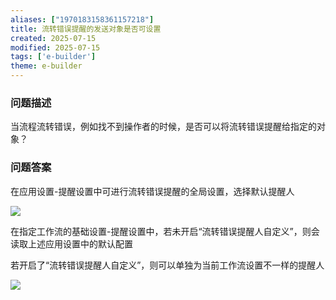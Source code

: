 ```yaml
---
aliases: ["1970183158361157218"]
title: 流转错误提醒的发送对象是否可设置
created: 2025-07-15
modified: 2025-07-15
tags: ['e-builder']
theme: e-builder
---
```


### 问题描述

当流程流转错误，例如找不到操作者的时候，是否可以将流转错误提醒给指定的对象？

### 问题答案

在应用设置-提醒设置中可进行流转错误提醒的全局设置，选择默认提醒人

![](cda20fd1ceb9f70912ab9de077193858.jpg)

在指定工作流的基础设置-提醒设置中，若未开启“流转错误提醒人自定义”，则会读取上述应用设置中的默认配置

若开启了“流转错误提醒人自定义”，则可以单独为当前工作流设置不一样的提醒人

![](e40b34a07dfcc6daf3a8ec4ab5a28f2c.jpg)